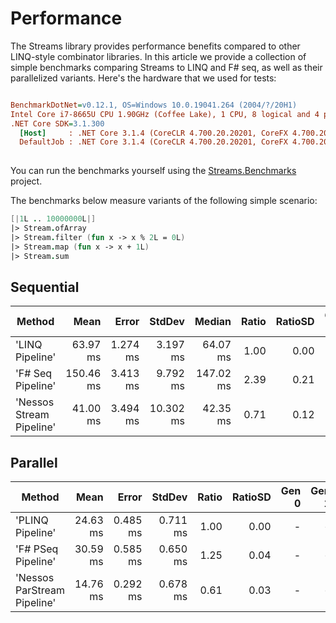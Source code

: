 # Performance

The Streams library provides performance benefits compared to other LINQ-style combinator libraries.
In this article we provide a collection of simple benchmarks comparing Streams to LINQ and F# seq, 
as well as their parallelized variants. Here's the hardware that we used for tests:

``` ini

BenchmarkDotNet=v0.12.1, OS=Windows 10.0.19041.264 (2004/?/20H1)
Intel Core i7-8665U CPU 1.90GHz (Coffee Lake), 1 CPU, 8 logical and 4 physical cores
.NET Core SDK=3.1.300
  [Host]     : .NET Core 3.1.4 (CoreCLR 4.700.20.20201, CoreFX 4.700.20.22101), X64 RyuJIT DEBUG
  DefaultJob : .NET Core 3.1.4 (CoreCLR 4.700.20.20201, CoreFX 4.700.20.22101), X64 RyuJIT
  
```

You can run the benchmarks yourself using the [Streams.Benchmarks](https://github.com/nessos/Streams/tree/master/tests/Streams.Benchmarks) project.

The benchmarks below measure variants of the following simple scenario:
```fsharp
[|1L .. 10000000L|]
|> Stream.ofArray
|> Stream.filter (fun x -> x % 2L = 0L)
|> Stream.map (fun x -> x + 1L)
|> Stream.sum
```

## Sequential

|                   Method |      Mean |    Error |    StdDev |    Median | Ratio | RatioSD | Gen 0 | Gen 1 | Gen 2 | Allocated |
|------------------------- |----------:|---------:|----------:|----------:|------:|--------:|------:|------:|------:|----------:|
|          &#39;LINQ Pipeline&#39; |  63.97 ms | 1.274 ms |  3.197 ms |  64.07 ms |  1.00 |    0.00 |     - |     - |     - |     280 B |
|        &#39;F# Seq Pipeline&#39; | 150.46 ms | 3.413 ms |  9.792 ms | 147.02 ms |  2.39 |    0.21 |     - |     - |     - |     352 B |
| &#39;Nessos Stream Pipeline&#39; |  41.00 ms | 3.494 ms | 10.302 ms |  42.35 ms |  0.71 |    0.12 |     - |     - |     - |     496 B |

## Parallel

|                      Method |     Mean |    Error |   StdDev | Ratio | RatioSD | Gen 0 | Gen 1 | Gen 2 | Allocated |
|---------------------------- |---------:|---------:|---------:|------:|--------:|------:|------:|------:|----------:|
|            &#39;PLINQ Pipeline&#39; | 24.63 ms | 0.485 ms | 0.711 ms |  1.00 |    0.00 |     - |     - |     - |   7.17 KB |
|          &#39;F# PSeq Pipeline&#39; | 30.59 ms | 0.585 ms | 0.650 ms |  1.25 |    0.04 |     - |     - |     - |   7.22 KB |
| &#39;Nessos ParStream Pipeline&#39; | 14.76 ms | 0.292 ms | 0.678 ms |  0.61 |    0.03 |     - |     - |     - |   7.09 KB |